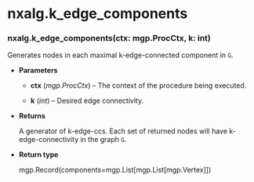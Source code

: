 # nxalg.k_edge_components


### nxalg.k_edge_components(ctx: mgp.ProcCtx, k: int)
Generates nodes in each maximal k-edge-connected component in `G`.


* **Parameters**

    
    * **ctx** (*mgp.ProcCtx*) – The context of the procedure being executed.


    * **k** (*int*) – Desired edge connectivity.



* **Returns**

    A generator of k-edge-ccs. Each set of returned nodes
    will have k-edge-connectivity in the graph `G`.



* **Return type**

    mgp.Record(components=mgp.List[mgp.List[mgp.Vertex]])
